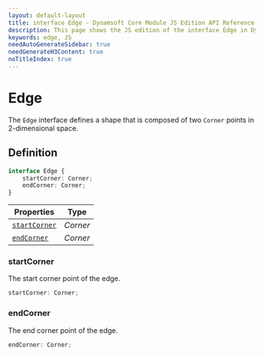 ```yaml
---
layout: default-layout
title: interface Edge - Dynamsoft Core Module JS Edition API Reference
description: This page shows the JS edition of the interface Edge in Dynamsoft Core Module.
keywords: edge, JS
needAutoGenerateSidebar: true
needGenerateH3Content: true
noTitleIndex: true
---
```


# Edge

The `Edge` interface defines a shape that is composed of two `Corner` points in 2-dimensional space.

## Definition

```typescript
interface Edge {
    startCorner: Corner;
    endCorner: Corner;
}
```
  
| Properties | Type |
|---------- | ---- |
| [`startCorner`](#startcorner) | *Corner* |
| [`endCorner`](#endcorner) | *Corner* |

### startCorner

The start corner point of the edge.

```typescript
startCorner: Corner;
```

### endCorner

The end corner point of the edge.

```typescript
endCorner: Corner;
```

